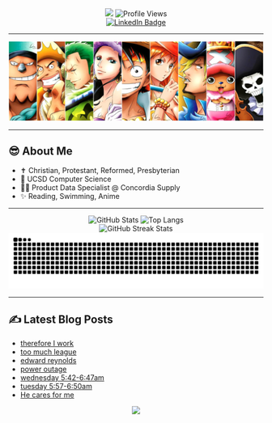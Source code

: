 <div id="header" align="center">
  <img src="https://capsule-render.vercel.app/api?text=Hi,%20I'm%20Stephen&animation=fadeIn&type=waving&color=gradient&customColorList=6&height=150&fontSize=50&fontAlignY=30&stroke=FFFFFF&strokeWidth=1&fontColor=222288"/>
  <img src="https://komarev.com/ghpvc/?username=chspur&style=for-the-badge&color=222288" alt="Profile Views"/>
  <br>
  <a href="https://www.linkedin.com/in/stw51924"><img src="https://img.shields.io/badge/linkedin-%230077B5.svg?style=for-the-badge&logo=linkedin&logoColor=white" alt="LinkedIn Badge"/></a>
</div>

<div align="center">
  <hr>
  <img src="strawhats.webp"/>
  <hr>
</div>

## :sunglasses: About Me
- :latin_cross: Christian, Protestant, Reformed, Presbyterian
- :trident: UCSD Computer Science
- :man_technologist: Product Data Specialist @ Concordia Supply
- :sparkles: Reading, Swimming, Anime

<div align="center">
  <hr>
  <picture>
    <source media="(prefers-color-scheme: dark)" srcset="https://github-readme-stats-chspurs-projects.vercel.app/api?username=chspur&show_icons=true&theme=tokyonight"/>
    <source media="(prefers-color-scheme: light)" srcset="https://github-readme-stats-chspurs-projects.vercel.app/api?username=chspur&show_icons=true&theme=buefy"/>
    <img alt="GitHub Stats" src="https://github-readme-stats-chspurs-projects.vercel.app/api?username=chspur&show_icons=true&theme=buefy"/>
  </picture>
  <picture>
    <source media="(prefers-color-scheme: dark)" srcset="https://github-readme-stats-chspurs-projects.vercel.app/api/top-langs/?username=chspur&layout=compact&theme=tokyonight"/>
    <source media="(prefers-color-scheme: light)" srcset="https://github-readme-stats-chspurs-projects.vercel.app/api/top-langs/?username=chspur&layout=compact&theme=buefy"/>
    <img alt="Top Langs" src="https://github-readme-stats-chspurs-projects.vercel.app/api/top-langs/?username=chspur&layout=compact&theme=buefy"/>
  </picture>
  <br>
  <picture>
    <source media="(prefers-color-scheme: dark)" srcset="https://github-readme-streak-stats-chspurs-projects.vercel.app?user=chspur&theme=tokyonight"/>
    <source media="(prefers-color-scheme: light)" srcset="https://github-readme-streak-stats-chspurs-projects.vercel.app?user=chspur&theme=buefy"/>
    <img alt="GitHub Streak Stats" src="https://github-readme-streak-stats-chspurs-projects.vercel.app?user=chspur&theme=buefy"/>
  </picture>
  <picture>
    <source media="(prefers-color-scheme: dark)" srcset="https://github.com/chspur/chspur/blob/output/github-contribution-grid-snake-dark.svg?palette=github-dark"/>
    <source media="(prefers-color-scheme: light)" srcset="https://github.com/chspur/chspur/blob/output/github-contribution-grid-snake.svg"/>
    <img alt="GitHub Contributions Snake" src="https://github.com/chspur/chspur/blob/output/github-contribution-grid-snake.svg"/>
  </picture>
  <hr>
</div>

## :writing_hand: Latest Blog Posts
<!-- BLOG-POST-LIST:START -->
- [therefore I work](http://blog.swang.cloud/2025/08/03/therefore-I-work/)
- [too much league](http://blog.swang.cloud/2025/08/02/too-much-league/)
- [edward reynolds](http://blog.swang.cloud/2025/08/01/edward-reynolds/)
- [power outage](http://blog.swang.cloud/2025/07/31/power-outage/)
- [wednesday 5:42-6:47am](http://blog.swang.cloud/2025/07/30/wednesday/)
- [tuesday 5:57-6:50am](http://blog.swang.cloud/2025/07/29/tuesday/)
- [He cares for me](http://blog.swang.cloud/2025/07/28/He-cares-for-me/)
<!-- BLOG-POST-LIST:END -->

<div id="footer" align="center">
  <img src="https://capsule-render.vercel.app/api?&type=waving&color=gradient&customColorList=6&height=100&section=footer"/>
</div>
